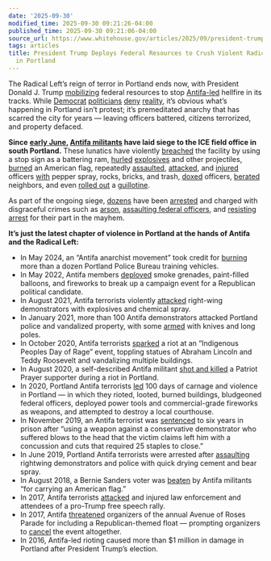```yaml
---
date: '2025-09-30'
modified_time: 2025-09-30 09:21:26-04:00
published_time: 2025-09-30 09:21:06-04:00
source_url: https://www.whitehouse.gov/articles/2025/09/president-trump-deploys-federal-resources-to-crush-violent-radical-left-terrorism-in-portland/
tags: articles
title: President Trump Deploys Federal Resources to Crush Violent Radical Left Terrorism
  in Portland
---
```

 
The Radical Left’s reign of terror in Portland ends now, with President
Donald J. Trump
[mobilizing](https://x.com/RapidResponse47/status/1971945514678816887/)
federal resources to stop
[Antifa-led](https://www.whitehouse.gov/fact-sheets/2025/09/fact-sheet-president-donald-j-trump-designates-antifa-as-a-domestic-terrorist-organization/#:~:text=Antifa%20has%20engaged,must%20be%20stopped.)
hellfire in its tracks. While
[Democrat](https://x.com/RonWyden/status/1971972103697322129)
[politicians](https://x.com/GovTinaKotek/status/1972428589976129668)
[deny](https://x.com/SenJeffMerkley/status/1972490419612295617)
[reality](https://x.com/SenJeffMerkley/status/1971988364195676261), it’s
obvious what’s happening in Portland isn’t protest; it’s premeditated
anarchy that has scarred the city for years — leaving officers battered,
citizens terrorized, and property defaced.

**Since** [**early
June**](https://www.oregonlive.com/portland/2025/09/how-ice-protests-have-unfolded-in-portland-from-june-until-now.html#:~:text=The%20protests%20outside%20U.S.%20Immigration%20and%20Customs%20Enforcement%20have%20been%20ongoing%20since%20early%20June%2C%20with%20major%20flareups%20that%20month%2C%20July%204%20and%20Labor%20Day.)**,
[Antifa
militants](https://thepostmillennial.com/exclusive-inside-of-portland-antifas-ice-facility-occupation-individuals-seen-delivering-supplies-riot-gear)
have laid siege to the ICE field office in south Portland.** These
lunatics have violently
[breached](https://nypost.com/2025/06/15/us-news/portland-anti-ice-riot-injures-several-police-officers/)
the facility by using a stop sign as a battering ram,
[hurled](https://www.justice.gov/usao-or/pr/four-defendants-charged-assaulting-federal-law-enforcement-officers-other-offenses#:~:text=At%20approximately%2011%3A16pm%2C%20as%20federal%20officers%20cleared%20a%20group%20of%20people%20off%20federal%20property%2C%20Freeman%20threw%20an%20incendiary%20device%20towards%20the%20officers%20that%20detonated%20near%20them.%20Freeman%20attempted%20to%20flee%20but%20officers%20pursued%20him%20and%20Freeman%20was%20arrested.)
[explosives](https://www.foxnews.com/us/officers-injured-portland-rioters-breach-ice-building-explosives-rocks)
and other projectiles,
[burned](https://www.foxnews.com/us/patriotic-ice-officer-replaces-american-flag-protesters-burned-existing-banner-portland-facility)
an American flag, repeatedly
[assaulted](https://www.dhs.gov/news/2025/07/11/anarchists-and-rioters-portland-illegally-dox-ice-officers-and-federal-law#:~:text=At%20the%20same%20time%2C%20an%20ICE%20facility%20in%20Portland%20has%20been%20under%20siege.%20Rioters%20have%20attacked%20law%20enforcement%20officials%2C%20destroyed%20federal%20property%2C%20and%20have%20posted%20death%20threats%20at%20the%20facility.%20Outside%20of%20the%20facility%2C%20graffiti%20on%20the%20sidewalk%20reads%20%E2%80%9CKill%20Your%20Masters.%E2%80%9D),
[attacked](https://www.foxnews.com/us/multiple-arrests-violent-mob-attacks-portland-ice-facility-fireworks-knives),
and
[injured](https://www.foxnews.com/us/officers-injured-portland-rioters-breach-ice-building-explosives-rocks)
officers
[with](https://www.justice.gov/usao-or/pr/four-defendants-charged-assaulting-federal-law-enforcement-officers-other-offenses#:~:text=According%20to%20court,trash%2C%20and%20bricks.)
pepper spray, rocks, bricks, and trash,
[doxed](https://www.dhs.gov/news/2025/07/11/anarchists-and-rioters-portland-illegally-dox-ice-officers-and-federal-law)
officers,
[berated](https://x.com/KatieDaviscourt/status/1939353170498441516)
neighbors, and even [rolled
out](https://x.com/KatieDaviscourt/status/1962749598998634549?ref_src=twsrc%5Etfw%7Ctwcamp%5Etweetembed%7Ctwterm%5E1962749598998634549%7Ctwgr%5E3b11b4afd98cb60eb34d66140e0bde573556a007%7Ctwcon%5Es1_&ref_url=https%3A%2F%2Fthepostmillennial.com%2Fportland-antifa-brings-guillotine-to-send-message-to-ice-during-labor-day-direct-action-outside-ice-facility)
a
[guillotine](https://www.foxnews.com/us/anti-ice-portland-rioters-guillotine-clash-police-burn-flag-war-like-scenes).

As part of the ongoing siege,
[dozens](https://www.oregonlive.com/portland/2025/09/how-ice-protests-have-unfolded-in-portland-from-june-until-now.html#:~:text=Sept.%208%3A%20The%20U.S.%20Attorney%E2%80%99s%20Office%20says%2026%20people%20have%20been%20charged%20with%20federal%20offenses%20at%20the%20ICE%20building%20since%20June%2013.)
have been
[arrested](https://www.oregonlive.com/crime/2025/09/arrests-outside-portland-ice-building-have-dropped-throughout-summer.html)
and charged with disgraceful crimes such as
[arson](https://www.justice.gov/usao-or/pr/four-defendants-charged-various-offenses-including-arson-assaulting-federal-officer-and),
[assaulting federal
officers](https://www.justice.gov/usao-or/pr/four-defendants-charged-assaulting-federal-law-enforcement-officers-other-offenses),
and [resisting
arrest](https://www.justice.gov/usao-or/pr/defendant-charged-second-instance-assaulting-federal-law-enforcement-officer)
for their part in the mayhem.

**It’s just the latest chapter of violence in Portland at the hands of
Antifa and the Radical Left:**

-   In May 2024, an “Antifa anarchist movement” took credit for
    [burning](https://www.jpost.com/diaspora/antisemitism/article-800374)
    more than a dozen Portland Police Bureau training vehicles.
-   In May 2022, Antifa members
    [deployed](https://nypost.com/2022/05/02/antifa-shows-up-at-portland-gop-rally/)
    smoke grenades, paint-filled balloons, and fireworks to break up a
    campaign event for a Republican political candidate.
-   In August 2021, Antifa terrorists violently
    [attacked](https://www.foxnews.com/us/antifa-right-wing-protesters-explosives-chemical-spray-clashes-portland)
    right-wing demonstrators with explosives and chemical spray.
-   In January 2021, more than 100 Antifa demonstrators attacked
    Portland police and vandalized property, with some
    [armed](https://www.npr.org/2021/01/21/959109593/portland-police-charge-8-after-demonstrators-vandalize-democratic-party-offices#:~:text=Police%20arrested%20eight%20people%20between%20the%20ages%20of%2018%20and%2038%2C%20some%20of%20whom%20were%20armed%20with%20knives%20and%20long%20poles%2C%20the%20department%20said.)
    with knives and long poles.
-   In October 2020, Antifa terrorists
    [sparked](https://www.koin.com/news/protests/indigenous-leaders-react-to-day-of-rage-damage/)
    a riot at an “Indigenous Peoples Day of Rage” event, toppling
    statues of Abraham Lincoln and Teddy Roosevelt and vandalizing
    multiple buildings.
-   In August 2020, a self-described Antifa militant [shot and
    killed](https://www.npr.org/2020/09/04/909515885/protester-suspected-in-portland-shooting-death-killed-by-law-enforcement#:~:text=who%20identified%20with%20the%20militant%20antifascists%20known%20collectively%20as%20antifa)
    a Patriot Prayer supporter during a riot in Portland.
-   In 2020, Portland Antifa terrorists
    [led](https://www.americafirstpolicy.com/issues/portland-on-fire-the-summer-of-violence)
    100 days of carnage and violence in Portland — in which they rioted,
    looted, burned buildings, bludgeoned federal officers, deployed
    power tools and commercial-grade fireworks as weapons, and attempted
    to destroy a local courthouse.
-   In November 2019, an Antifa terrorist was
    [sentenced](https://www.foxnews.com/us/antifa-linked-defendant-gets-6-years-in-brutal-baton-attack-in-portland-reports)
    to six years in prison after “using a weapon against a conservative
    demonstrator who suffered blows to the head that the victim claims
    left him with a concussion and cuts that required 25 staples to
    close.”
-   In June 2019, Portland Antifa terrorists were arrested after
    [assaulting](https://archive.is/O0Wvl) rightwing demonstrators and
    police with quick drying cement and bear spray.
-   In August 2018, a Bernie Sanders voter was
    [beaten](https://www.newsweek.com/antifa-violence-portland-bernie-sanders-video-1082072)
    by Antifa militants “for carrying an American flag.”
-   In 2017, Antifa terrorists
    [attacked](https://www.cnn.com/2017/06/04/us/portland-protests/#:~:text=took%20a%20turn%20when%20counterdemonstrators%20began%20throwing%20glass%20bottles%2C%20bricks%20and%20balloons%20of%20%E2%80%9Cfoul%2Dsmelling%20liquid%E2%80%9D%20at%20officers%2C%20Portland%20police%20said.)
    and injured law enforcement and attendees of a pro-Trump free speech
    rally.
-   In 2017, Antifa
    [threatened](https://www.politico.com/magazine/story/2017/06/30/how-liberal-portland-became-americas-most-politically-violent-city-215322/#:~:text=%E2%80%9CYou%20have%20seen%20how%20much%20power%20we%20have%20downtown%20and%20that%20the%20police%20cannot%20stop%20us%20from%20shutting%20down%20roads%20so%20please%20consider%20your%20decision%20wisely.%20%E2%80%A6%20This%20is%20non%2Dnegotiable.%E2%80%9D)
    organizers of the annual Avenue of Roses Parade for including a
    Republican-themed float — prompting organizers to
    [cancel](https://www.politico.com/magazine/story/2017/06/30/how-liberal-portland-became-americas-most-politically-violent-city-215322/#:~:text=Rather%2C%20the%20group%E2%80%99s%20spokesman%20characterized%20the%20cancellation%20as%20an%20overreaction.%20The%20email%20%E2%80%9Chad%20some%20sort%20of%20oblique%20promise%20of%20some%20sort%20of%20altercation%2C%20they%20shut%20down%20the%20entire%20parade%2C%20and%20then%20acted%20as%20if%20it%20was%20a%20whole%20big%20deal%2C%E2%80%9D%20David%20says.)
    the event altogether.
-   In 2016, Antifa-led rioting caused more than $1 million in damage in
    Portland after President Trump’s election.
